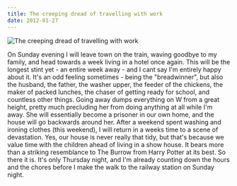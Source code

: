 ```yaml
---
title: The creeping dread of travelling with work
date: 2012-01-27
---
```


![The creeping dread of travelling with work](https://source.unsplash.com/Pll7AP6NFpY/1600x900)

On Sunday evening I will leave town on the train, waving goodbye to my family, and head towards a week living in a hotel once again. This will be the longest stint yet - an entire week away - and I cant say I'm entirely happy about it. It's an odd feeling sometimes - being the "breadwinner", but also the husband, the father, the washer upper, the feeder of the chickens, the maker of packed lunches, the chaser of getting ready for school, and countless other things. Going away dumps everything on W from a great height, pretty much precluding her from doing anything at all while I'm away. She will essentially become a prisoner in our own home, and the house will go backwards around her. After a weekend spent washing and ironing clothes (this weekend), I will return in a weeks time to a scene of devastation. Yes, our house is never really that tidy, but that's because we value time with the children ahead of living in a show house. It bears more than a striking resemblance to The Burrow from Harry Potter at its best. So there it is. It's only Thursday night, and I'm already counting down the hours and the chores before I make the walk to the railway station on Sunday night.